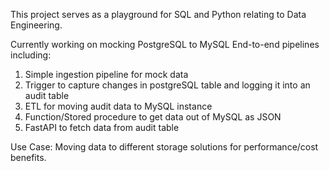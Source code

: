 This project serves as a playground for SQL and Python relating to Data Engineering.

Currently working on mocking PostgreSQL to MySQL End-to-end pipelines including:
  1. Simple ingestion pipeline for mock data
  2. Trigger to capture changes in postgreSQL table and logging it into an audit table
  3. ETL for moving audit data to MySQL instance            
  4. Function/Stored procedure to get data out of MySQL as JSON
  5. FastAPI to fetch data from audit table

Use Case:
Moving data to different storage solutions for performance/cost benefits.
